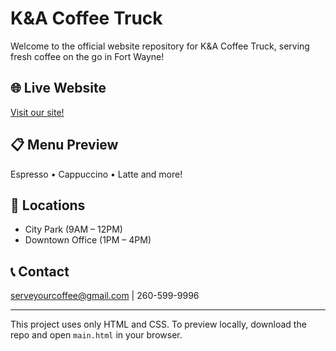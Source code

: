 # K&A Coffee Truck

Welcome to the official website repository for K&A Coffee Truck, serving fresh coffee on the go in Fort Wayne!

## 🌐 Live Website
[Visit our site!](https://bhlool005.github.io/website/)

## 📋 Menu Preview
Espresso • Cappuccino • Latte and more!

## 📍 Locations
- City Park (9AM – 12PM)
- Downtown Office (1PM – 4PM)

## 📞 Contact
serveyourcoffee@gmail.com | 260-599-9996

---

This project uses only HTML and CSS. To preview locally, download the repo and open `main.html` in your browser.

